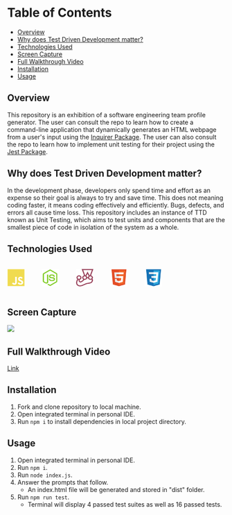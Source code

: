 # Table of Contents

  - [Overview](#overview)
  - [Why does Test Driven Development matter?](#why-does-test-driven-development-matter)
  - [Technologies Used](#technologies-used)
  - [Screen Capture](#screen-capture)
  - [Full Walkthrough Video](#full-walkthrough-video)
  - [Installation](#installation)
  - [Usage](#usage)
  
## Overview
This repository is an exhibition of a software engineering team profile generator. The user can consult the repo to learn how to create a command-line application that dynamically generates an HTML webpage from a user's input using the <a href="https://www.npmjs.com/package/inquirer" target="_blank">Inquirer Package</a>. The user can also consult the repo to learn how to implement unit testing for their project using the  <a href="https://www.npmjs.com/package/jest" target="_blank">Jest Package</a>.  

## Why does Test Driven Development matter?
In the development phase, developers only spend time and effort as an expense so their goal is always to try and save time. This does not meaning coding faster, it means coding effectively and efficiently. Bugs, defects, and errors all cause time loss. This repository includes an instance of TTD known as Unit Testing, which aims to test units and components that are the smallest piece of code in isolation of the system as a whole. 

## Technologies Used

<div style="display: inline_block"><br>
  <img height="40" align="center" alt="Chris-Js" height="30" width="40" src="https://raw.githubusercontent.com/devicons/devicon/master/icons/javascript/javascript-plain.svg">
 &nbsp;&nbsp;&nbsp;&nbsp;&nbsp;&nbsp;&nbsp;&nbsp;
    <img height="40" align="center" alt="Chris-Node" height="30" width="40" src="https://raw.githubusercontent.com/devicons/devicon/master/icons/nodejs/nodejs-original.svg">
 &nbsp;&nbsp;&nbsp;&nbsp;&nbsp;&nbsp;&nbsp;&nbsp;
 <img height="40" align="center" alt="Chris-Jest" height="30" width="40" src="https://raw.githubusercontent.com/devicons/devicon/master/icons/jest/jest-plain.svg">
 &nbsp;&nbsp;&nbsp;&nbsp;&nbsp;&nbsp;&nbsp;&nbsp;
<img height="40" align="center" alt="Chris-HTML" height="30" width="40" src="https://raw.githubusercontent.com/devicons/devicon/master/icons/html5/html5-original.svg">
 &nbsp;&nbsp;&nbsp;&nbsp;&nbsp;&nbsp;&nbsp;&nbsp;
<img height="40" align="center" alt="Chris-CSS" height="30" width="40" src="https://raw.githubusercontent.com/devicons/devicon/master/icons/css3/css3-original.svg">
  &nbsp;&nbsp;&nbsp;&nbsp;&nbsp;&nbsp;&nbsp;&nbsp;
</div>

</br>

## Screen Capture
![](https://user-images.githubusercontent.com/81927296/195948813-5e5b876f-4f58-44a6-80b3-37dcedaecb32.gif)

## Full Walkthrough Video
[Link](https://drive.google.com/file/d/1tLloGdNY4y0uFCW7dVaPTKS29s7X79Vz/view?usp=sharing)

## Installation

  1. Fork and clone repository to local machine.
  2. Open integrated terminal in personal IDE.
  3. Run ```npm i``` to install dependencies in local project directory. 
  
## Usage

  1. Open integrated terminal in personal IDE.
  2. Run ```npm i```.
  3. Run ```node index.js```.
  4. Answer the prompts that follow.
     - An index.html file will be generated and stored in "dist" folder.
  5. Run ```npm run test```.
     - Terminal will display 4 passed test suites as well as 16 passed tests.
